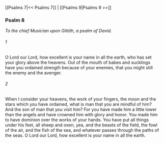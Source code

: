 [[Psalms 7|<< Psalms 7]]  |  [[Psalms 9|Psalms 9 >>]]

### Psalm 8

*To the chief Musician upon Gittith, a psalm of David.*

###### 1
O Lord our Lord, how excellent is your name in all the earth, who has set your glory above the heavens. Out of the mouth of babes and sucklings have you ordained strength because of your enemies, that you might still the enemy and the avenger.

###### 2
When I consider your heavens, the work of your fingers, the moon and the stars which you have ordained, what is man that you are mindful of him? And the son of man that you visit him? For you have made him a little lower than the angels and have crowned him with glory and honor. You made him to have dominion over the works of your hands. You have put all things under his feet, all sheep and oxen, yea, and the beasts of the field, the fowl of the air, and the fish of the sea, and whatever passes through the paths of the seas. O Lord our Lord, how excellent is your name in all the earth.